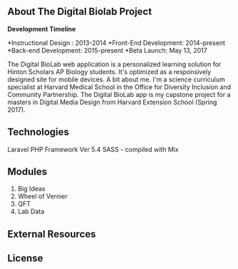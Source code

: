 ## About The Digital Biolab Project

**Development Timeline**

*Instructional Design : 2013-2014
*Front-End Development: 2014-present
*Back-end Development: 2015-present
*Beta Launch: May 13, 2017

The Digital BioLab web application is a personalized learning solution for Hinton Scholars AP Biology students. It's optimized as a responsively designed site for mobile devices. A bit about me. I'm a science curriculum specialist at Harvard Medical School in the Office for Diversity Inclusion and Community Partnership. The Digital BioLab app is my capstone project for a masters in Digital Media Design from Harvard Extension School (Spring 2017). 

## Technologies
Laravel PHP Framework Ver 5.4
SASS - compiled with Mix 

## Modules 
1. Big Ideas 
2. Wheel of Vernier
3. QFT
4. Lab Data 

## External Resources

## License

